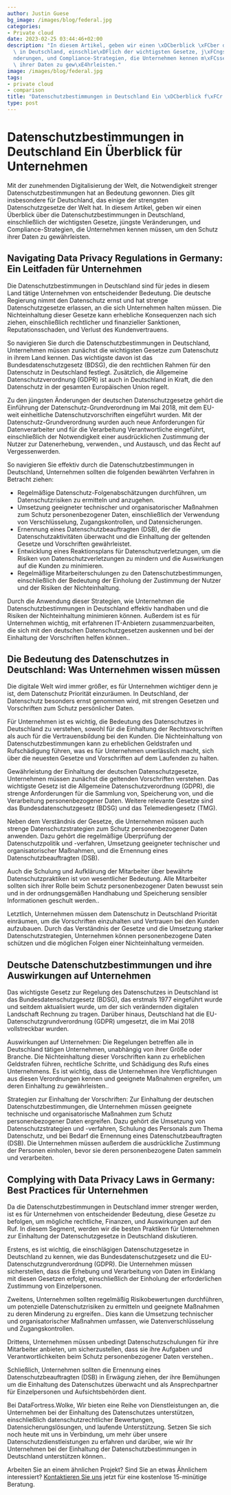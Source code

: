 ```yaml
---
author: Justin Guese
bg_image: /images/blog/federal.jpg
categories:
- Private cloud
date: 2023-02-25 03:44:46+02:00
description: "In diesem Artikel, geben wir einen \xDCberblick \xFCber die Datenschutzbestimmungen\
  \ in Deutschland, einschlie\xDFlich der wichtigsten Gesetze, j\xFCngste Ver\xE4\
  nderungen, und Compliance-Strategien, die Unternehmen kennen m\xFCssen, um den Schutz\
  \ ihrer Daten zu gew\xE4hrleisten."
image: /images/blog/federal.jpg
tags:
- private cloud
- comparison
title: "Datenschutzbestimmungen in Deutschland Ein \xDCberblick f\xFCr Unternehmen"
type: post
---
```



# Datenschutzbestimmungen in Deutschland Ein Überblick für Unternehmen

Mit der zunehmenden Digitalisierung der Welt, die Notwendigkeit strenger Datenschutzbestimmungen hat an Bedeutung gewonnen. Dies gilt insbesondere für Deutschland, das einige der strengsten Datenschutzgesetze der Welt hat. In diesem Artikel, geben wir einen Überblick über die Datenschutzbestimmungen in Deutschland, einschließlich der wichtigsten Gesetze, jüngste Veränderungen, und Compliance-Strategien, die Unternehmen kennen müssen, um den Schutz ihrer Daten zu gewährleisten.

## Navigating Data Privacy Regulations in Germany: Ein Leitfaden für Unternehmen

Die Datenschutzbestimmungen in Deutschland sind für jedes in diesem Land tätige Unternehmen von entscheidender Bedeutung. Die deutsche Regierung nimmt den Datenschutz ernst und hat strenge Datenschutzgesetze erlassen, an die sich Unternehmen halten müssen. Die Nichteinhaltung dieser Gesetze kann erhebliche Konsequenzen nach sich ziehen, einschließlich rechtlicher und finanzieller Sanktionen, Reputationsschaden, und Verlust des Kundenvertrauens.

So navigieren Sie durch die Datenschutzbestimmungen in Deutschland, Unternehmen müssen zunächst die wichtigsten Gesetze zum Datenschutz in ihrem Land kennen. Das wichtigste davon ist das Bundesdatenschutzgesetz (BDSG), die den rechtlichen Rahmen für den Datenschutz in Deutschland festlegt. Zusätzlich, die Allgemeine Datenschutzverordnung (GDPR) ist auch in Deutschland in Kraft, die den Datenschutz in der gesamten Europäischen Union regelt.

Zu den jüngsten Änderungen der deutschen Datenschutzgesetze gehört die Einführung der Datenschutz-Grundverordnung im Mai 2018, mit dem EU-weit einheitliche Datenschutzvorschriften eingeführt wurden. Mit der Datenschutz-Grundverordnung wurden auch neue Anforderungen für Datenverarbeiter und für die Verarbeitung Verantwortliche eingeführt, einschließlich der Notwendigkeit einer ausdrücklichen Zustimmung der Nutzer zur Datenerhebung, verwenden., und Austausch, und das Recht auf Vergessenwerden.

So navigieren Sie effektiv durch die Datenschutzbestimmungen in Deutschland, Unternehmen sollten die folgenden bewährten Verfahren in Betracht ziehen:

- Regelmäßige Datenschutz-Folgenabschätzungen durchführen, um Datenschutzrisiken zu ermitteln und anzugehen.
- Umsetzung geeigneter technischer und organisatorischer Maßnahmen zum Schutz personenbezogener Daten, einschließlich der Verwendung von Verschlüsselung, Zugangskontrollen, und Datensicherungen.
- Ernennung eines Datenschutzbeauftragten (DSB), der die Datenschutzaktivitäten überwacht und die Einhaltung der geltenden Gesetze und Vorschriften gewährleistet.
- Entwicklung eines Reaktionsplans für Datenschutzverletzungen, um die Risiken von Datenschutzverletzungen zu mindern und die Auswirkungen auf die Kunden zu minimieren.
- Regelmäßige Mitarbeiterschulungen zu den Datenschutzbestimmungen, einschließlich der Bedeutung der Einholung der Zustimmung der Nutzer und der Risiken der Nichteinhaltung.

Durch die Anwendung dieser Strategien, wie Unternehmen die Datenschutzbestimmungen in Deutschland effektiv handhaben und die Risiken der Nichteinhaltung minimieren können. Außerdem ist es für Unternehmen wichtig, mit erfahrenen IT-Anbietern zusammenzuarbeiten, die sich mit den deutschen Datenschutzgesetzen auskennen und bei der Einhaltung der Vorschriften helfen können..

## Die Bedeutung des Datenschutzes in Deutschland: Was Unternehmen wissen müssen

Die digitale Welt wird immer größer, es für Unternehmen wichtiger denn je ist, dem Datenschutz Priorität einzuräumen. In Deutschland, der Datenschutz besonders ernst genommen wird, mit strengen Gesetzen und Vorschriften zum Schutz persönlicher Daten.

Für Unternehmen ist es wichtig, die Bedeutung des Datenschutzes in Deutschland zu verstehen, sowohl für die Einhaltung der Rechtsvorschriften als auch für die Vertrauensbildung bei den Kunden. Die Nichteinhaltung von Datenschutzbestimmungen kann zu erheblichen Geldstrafen und Rufschädigung führen, was es für Unternehmen unerlässlich macht, sich über die neuesten Gesetze und Vorschriften auf dem Laufenden zu halten.

Gewährleistung der Einhaltung der deutschen Datenschutzgesetze, Unternehmen müssen zunächst die geltenden Vorschriften verstehen. Das wichtigste Gesetz ist die Allgemeine Datenschutzverordnung (GDPR), die strenge Anforderungen für die Sammlung von, Speicherung von, und die Verarbeitung personenbezogener Daten. Weitere relevante Gesetze sind das Bundesdatenschutzgesetz (BDSG) und das Telemediengesetz (TMG).

Neben dem Verständnis der Gesetze, die Unternehmen müssen auch strenge Datenschutzstrategien zum Schutz personenbezogener Daten anwenden. Dazu gehört die regelmäßige Überprüfung der Datenschutzpolitik und -verfahren, Umsetzung geeigneter technischer und organisatorischer Maßnahmen, und die Ernennung eines Datenschutzbeauftragten (DSB).

Auch die Schulung und Aufklärung der Mitarbeiter über bewährte Datenschutzpraktiken ist von wesentlicher Bedeutung. Alle Mitarbeiter sollten sich ihrer Rolle beim Schutz personenbezogener Daten bewusst sein und in der ordnungsgemäßen Handhabung und Speicherung sensibler Informationen geschult werden..

Letztlich, Unternehmen müssen dem Datenschutz in Deutschland Priorität einräumen, um die Vorschriften einzuhalten und Vertrauen bei den Kunden aufzubauen. Durch das Verständnis der Gesetze und die Umsetzung starker Datenschutzstrategien, Unternehmen können personenbezogene Daten schützen und die möglichen Folgen einer Nichteinhaltung vermeiden.

## Deutsche Datenschutzbestimmungen und ihre Auswirkungen auf Unternehmen

Das wichtigste Gesetz zur Regelung des Datenschutzes in Deutschland ist das Bundesdatenschutzgesetz (BDSG), das erstmals 1977 eingeführt wurde und seitdem aktualisiert wurde, um der sich verändernden digitalen Landschaft Rechnung zu tragen. Darüber hinaus, Deutschland hat die EU-Datenschutzgrundverordnung (GDPR) umgesetzt, die im Mai 2018 vollstreckbar wurden.

Auswirkungen auf Unternehmen:
Die Regelungen betreffen alle in Deutschland tätigen Unternehmen, unabhängig von ihrer Größe oder Branche. Die Nichteinhaltung dieser Vorschriften kann zu erheblichen Geldstrafen führen, rechtliche Schritte, und Schädigung des Rufs eines Unternehmens. Es ist wichtig, dass die Unternehmen ihre Verpflichtungen aus diesen Verordnungen kennen und geeignete Maßnahmen ergreifen, um deren Einhaltung zu gewährleisten..

Strategien zur Einhaltung der Vorschriften:
Zur Einhaltung der deutschen Datenschutzbestimmungen, die Unternehmen müssen geeignete technische und organisatorische Maßnahmen zum Schutz personenbezogener Daten ergreifen. Dazu gehört die Umsetzung von Datenschutzstrategien und -verfahren, Schulung des Personals zum Thema Datenschutz, und bei Bedarf die Ernennung eines Datenschutzbeauftragten (DSB). Die Unternehmen müssen außerdem die ausdrückliche Zustimmung der Personen einholen, bevor sie deren personenbezogene Daten sammeln und verarbeiten.

## Complying with Data Privacy Laws in Germany: Best Practices für Unternehmen

Da die Datenschutzbestimmungen in Deutschland immer strenger werden, ist es für Unternehmen von entscheidender Bedeutung, diese Gesetze zu befolgen, um mögliche rechtliche, Finanzen, und Auswirkungen auf den Ruf. In diesem Segment, werden wir die besten Praktiken für Unternehmen zur Einhaltung der Datenschutzgesetze in Deutschland diskutieren.

Erstens, es ist wichtig, die einschlägigen Datenschutzgesetze in Deutschland zu kennen, wie das Bundesdatenschutzgesetz und die EU-Datenschutzgrundverordnung (GDPR). Die Unternehmen müssen sicherstellen, dass die Erhebung und Verarbeitung von Daten im Einklang mit diesen Gesetzen erfolgt, einschließlich der Einholung der erforderlichen Zustimmung von Einzelpersonen.

Zweitens, Unternehmen sollten regelmäßig Risikobewertungen durchführen, um potenzielle Datenschutzrisiken zu ermitteln und geeignete Maßnahmen zu deren Minderung zu ergreifen.. Dies kann die Umsetzung technischer und organisatorischer Maßnahmen umfassen, wie Datenverschlüsselung und Zugangskontrollen.

Drittens, Unternehmen müssen unbedingt Datenschutzschulungen für ihre Mitarbeiter anbieten, um sicherzustellen, dass sie ihre Aufgaben und Verantwortlichkeiten beim Schutz personenbezogener Daten verstehen..

Schließlich, Unternehmen sollten die Ernennung eines Datenschutzbeauftragten (DSB) in Erwägung ziehen, der ihre Bemühungen um die Einhaltung des Datenschutzes überwacht und als Ansprechpartner für Einzelpersonen und Aufsichtsbehörden dient.

Bei DataFortress.Wolke, Wir bieten eine Reihe von Dienstleistungen an, die Unternehmen bei der Einhaltung des Datenschutzes unterstützen, einschließlich datenschutzrechtlicher Bewertungen, Datensicherungslösungen, und laufende Unterstützung. Setzen Sie sich noch heute mit uns in Verbindung, um mehr über unsere Datenschutzdienstleistungen zu erfahren und darüber, wie wir Ihr Unternehmen bei der Einhaltung der Datenschutzbestimmungen in Deutschland unterstützen können..


Arbeiten Sie an einem ähnlichen Projekt? Sind Sie an etwas Ähnlichem interessiert? [Kontaktieren Sie uns](/de/contact) jetzt für eine kostenlose 15-minütige Beratung.